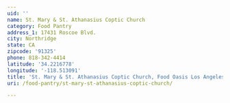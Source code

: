 ```yaml
---
uid: ''
name: St. Mary & St. Athanasius Coptic Church
category: Food Pantry
address_1: 17431 Roscoe Blvd.
city: Northridge
state: CA
zipcode: '91325'
phone: 818-342-4414
latitude: '34.2216778'
longitude: '-118.513091'
title: 'St. Mary & St. Athanasius Coptic Church, Food Oasis Los Angeles'
uri: /food-pantry/st-mary-st-athanasius-coptic-church/

---
```

